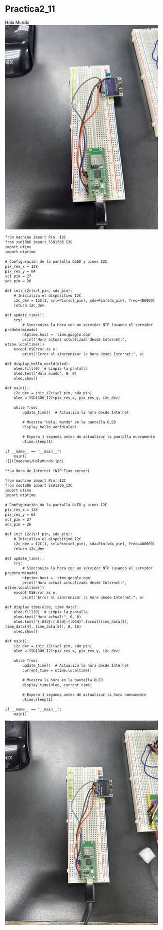 # Practica2_11
Hola Mundo
![](Imagenes/HolaMundo.jpg)

    from machine import Pin, I2C
    from ssd1306 import SSD1306_I2C
    import utime
    import ntptime

    # Configuración de la pantalla OLED y pines I2C
    pix_res_x = 128
    pix_res_y = 64
    scl_pin = 27
    sda_pin = 26

    def init_i2c(scl_pin, sda_pin):
        # Inicializa el dispositivo I2C
        i2c_dev = I2C(1, scl=Pin(scl_pin), sda=Pin(sda_pin), freq=400000)
        return i2c_dev

    def update_time():
        try:
            # Sincroniza la hora con un servidor NTP (usando el servidor predeterminado)
            ntptime.host = 'time.google.com'
            print("Hora actual actualizada desde Internet:", utime.localtime())
        except OSError as e:
            print("Error al sincronizar la hora desde Internet:", e)

    def display_hello_world(oled):
        oled.fill(0)  # Limpia la pantalla
        oled.text("Hola mundo", 0, 0)
        oled.show()

    def main():
        i2c_dev = init_i2c(scl_pin, sda_pin)
        oled = SSD1306_I2C(pix_res_x, pix_res_y, i2c_dev)
    
        while True:
            update_time()  # Actualiza la hora desde Internet
        
            # Muestra "Hola, mundo" en la pantalla OLED
            display_hello_world(oled)
        
            # Espera 1 segundo antes de actualizar la pantalla nuevamente
            utime.sleep(1)

    if __name__ == '__main__':
        main()
    ![](Imagenes/HolaMundo.jpg)

    **La Hora de Internet (NTP Time server)

    from machine import Pin, I2C
    from ssd1306 import SSD1306_I2C
    import utime
    import ntptime

    # Configuración de la pantalla OLED y pines I2C
    pix_res_x = 128
    pix_res_y = 64
    scl_pin = 27
    sda_pin = 26

    def init_i2c(scl_pin, sda_pin):
        # Inicializa el dispositivo I2C
        i2c_dev = I2C(1, scl=Pin(scl_pin), sda=Pin(sda_pin), freq=400000)
        return i2c_dev

    def update_time():
        try:
            # Sincroniza la hora con un servidor NTP (usando el servidor predeterminado)
            ntptime.host = 'time.google.com'
            print("Hora actual actualizada desde Internet:", utime.localtime())
        except OSError as e:
            print("Error al sincronizar la hora desde Internet:", e)

    def display_time(oled, time_data):
        oled.fill(0)  # Limpia la pantalla
        oled.text("Hora actual:", 0, 0)
        oled.text("{:02d}:{:02d}:{:02d}".format(time_data[3], time_data[4], time_data[5]), 0, 16)
        oled.show()

    def main():
        i2c_dev = init_i2c(scl_pin, sda_pin)
        oled = SSD1306_I2C(pix_res_x, pix_res_y, i2c_dev)
    
        while True:
            update_time()  # Actualiza la hora desde Internet
            current_time = utime.localtime()
        
            # Muestra la hora en la pantalla OLED
            display_time(oled, current_time)
        
            # Espera 1 segundo antes de actualizar la hora nuevamente
            utime.sleep(1)

    if __name__ == '__main__':
        main()
 
![](Imagenes/Tiempo.jpg)
